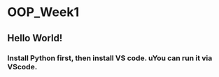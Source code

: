 # OOP_Week1
## Hello World!
### Install Python first, then install VS code. uYou can run it via VScode.


